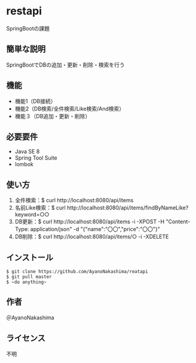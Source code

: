 # restapi

SpringBootの課題
 
## 簡単な説明

SpringBootでDBの追加・更新・削除・検索を行う
 
## 機能
 
- 機能1（DB接続）
- 機能2（DB検索/全件検索/Like検索/And検索）
- 機能３（DB追加・更新・削除）


## 必要要件
 
- Java SE 8
- Spring Tool Suite
- lombok
 
## 使い方
 
1. 全件検索：$ curl http://localhost:8080/api/items
2. 名前Like検索：$ curl http://localhost:8080/api/items/findByNameLike?keyword=○○ 
4. DB更新：$ curl http://localhost:8080/api/items -i -XPOST -H "Content-Type: application/json" -d "{\"name\":\"〇〇\",\"price\":\"〇〇\"}"
5. DB削除：$ curl http://localhost:8080/api/items/○ -i -XDELETE


## インストール
 
```
$ git clone https://github.com/AyanoNakashima/reatapi
$ git pull master
$ ~do anything~
```
 
## 作者
＠AyanoNakashima 

## ライセンス
不明

</blockquote>
